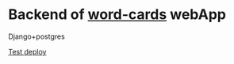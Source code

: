 # Backend of [word-cards](https://github.com/wintala/word-cards) webApp

Django+postgres

[Test deploy](https://afternoon-sands-94176.herokuapp.com/api/)
